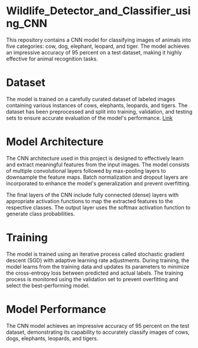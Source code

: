 # Wildlife_Detector_and_Classifier_using_CNN
This repository contains a CNN model for classifying images of animals into five categories: cow, dog, elephant, leopard, and tiger. The model achieves an impressive accuracy of 95 percent on a test dataset, making it highly effective for animal recognition tasks.

# Dataset
The model is trained on a carefully curated dataset of labeled images containing various instances of cows, elephants, leopards, and tigers. The dataset has been preprocessed and split into training, validation, and testing sets to ensure accurate evaluation of the model's performance.
[Link](https://drive.google.com/drive/folders/1tElkQ_W0V2o7XrZpxUjmq5BBBsjEB3lf?usp=sharing)

# Model Architecture
The CNN architecture used in this project is designed to effectively learn and extract meaningful features from the input images. The model consists of multiple convolutional layers followed by max-pooling layers to downsample the feature maps. Batch normalization and dropout layers are incorporated to enhance the model's generalization and prevent overfitting.

The final layers of the CNN include fully connected (dense) layers with appropriate activation functions to map the extracted features to the respective classes. The output layer uses the softmax activation function to generate class probabilities.

# Training
The model is trained using an iterative process called stochastic gradient descent (SGD) with adaptive learning rate adjustments. During training, the model learns from the training data and updates its parameters to minimize the cross-entropy loss between predicted and actual labels. The training process is monitored using the validation set to prevent overfitting and select the best-performing model.

# Model Performance
The CNN model achieves an impressive accuracy of 95 percent on the test dataset, demonstrating its capability to accurately classify images of cows, dogs, elephants, leopards, and tigers.
